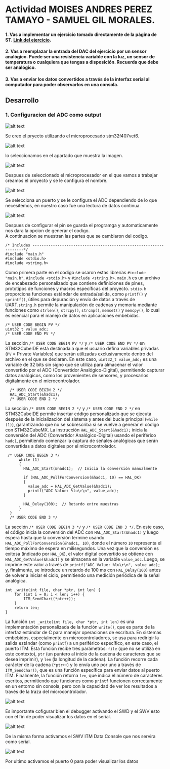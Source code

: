 # Actividad MOISES ANDRES PEREZ TAMAYO - SAMUEL GIL MORALES.

#### 1. Vas a implementar un ejercicio tomado directamente de la página de ST. [**Link del ejercicio**](https://wiki.st.com/stm32mcu/wiki/Getting_started_with_ADC).
#### 2. Vas a reemplazar la entrada del DAC del ejercicio por un sensor analógico. Puede ser una resistencia variable con la luz, un sensor de temperatura o cualquiera que tengas a disposición. **Recuerda que debe ser analógico**. 
#### 3. Vas a enviar los datos convertidos a través de la interfaz serial al computador para poder observarlos en una consola.

## Desarrollo
### 1. Configuracion del ADC como output

![alt text](Imagenes/Imagen_1.png)

Se creo el pryecto utilizando el microprocesado stm32f407vet6.

![alt text](Imagenes/Imagen_2.png)

lo seleccionamos en el apartado que muestra la imagen.

![alt text](Imagenes/Imagen_3.png)

Despues de seleccionado el microprocesador en el que vamos a trabajar creamos el proyecto y se le configura el nombre.

![alt text](Imagenes/Imagen_4.png)

Se selecciona un puerto y se le configura el ADC dependiendo de lo que necesitemos, en nuestro caso fue una lectura de datos continua.

![alt text](Imagenes/Imagen_5.png)

Despues de configurar el pin se guarda el programga y automaticamente nos dara la opcion de generar el codigo.  
A continuacion se muestran las partes que se cambiaron del codigo.

```
/* Includes ------------------------------------------------------------------*/
#include "main.h"
#include <stdio.h>
#include <string.h>
```

Como primera parte en el codigo se usaron estas librerías `#include "main.h"`, `#include <stdio.h>` y `#include <string.h>`. `main.h` es un archivo de encabezado personalizado que contiene definiciones de pines, prototipos de funciones y macros específicas del proyecto. `stdio.h` proporciona funciones estándar de entrada/salida, como `printf()` y `sprintf()`, útiles para depuración y envío de datos a través de UART.`string.h` permite la manipulación de cadenas y memoria mediante funciones como `strlen()`, `strcpy()`, `strcmp()`, `memset()` y `memcpy()`, lo cual es esencial para el manejo de datos en aplicaciones embebidas.

```
/* USER CODE BEGIN PV */
uint32_t value_adc;
/* USER CODE END PV */
```

La sección `/* USER CODE BEGIN PV */` y `/* USER CODE END PV */` en STM32CubeIDE está destinada a que el usuario defina variables privadas (`PV` = Private Variables) que serán utilizadas exclusivamente dentro del archivo en el que se declaran. En este caso, `uint32_t value_adc;` es una variable de 32 bits sin signo que se utiliza para almacenar el valor convertido por el ADC (Convertidor Analógico-Digital), permitiendo capturar datos analógicos, como los provenientes de sensores, y procesarlos digitalmente en el microcontrolador.

```
  /* USER CODE BEGIN 2 */
  HAL_ADC_Start(&hadc1);
  /* USER CODE END 2 */
```

La sección `/* USER CODE BEGIN 2 */` y `/* USER CODE END 2 */` en STM32CubeIDE permite insertar código personalizado que se ejecuta después de la inicialización del sistema y antes del bucle principal (`while (1)`), garantizando que no se sobrescriba si se vuelve a generar el código con STM32CubeMX. La instrucción `HAL_ADC_Start(&hadc1);` inicia la conversión del ADC (Convertidor Analógico-Digital) usando el periférico `hadc1`, permitiendo comenzar la captura de señales analógicas que serán convertidas a datos digitales por el microcontrolador.

```
 /* USER CODE BEGIN 3 */
	  while (1)
	  {
	    HAL_ADC_Start(&hadc1);  // Inicia la conversión manualmente

	    if (HAL_ADC_PollForConversion(&hadc1, 10) == HAL_OK)
	    {
	      value_adc = HAL_ADC_GetValue(&hadc1);
	      printf("ADC Value: %lu\r\n", value_adc);
	    }

	    HAL_Delay(100);  // Retardo entre muestras
	  }
  }
  /* USER CODE END 3 */
```

La sección `/* USER CODE BEGIN 3 */` y `/* USER CODE END 3 */`. En este caso, el código inicia la conversión del ADC con `HAL_ADC_Start(&hadc1)` y luego espera hasta que la conversión termine usando `HAL_ADC_PollForConversion(&hadc1, 10)`, donde el número `10` representa el tiempo máximo de espera en milisegundos. Una vez que la conversión es exitosa (indicado por `HAL_OK`), el valor digital convertido se obtiene con `HAL_ADC_GetValue(&hadc1)` y se almacena en la variable `value_adc`. Luego, se imprime este valor a través de `printf("ADC Value: %lu\r\n", value_adc);` y, finalmente, se introduce un retardo de 100 ms con `HAL_Delay(100)` antes de volver a iniciar el ciclo, permitiendo una medición periódica de la señal analógica.

```
int _write(int file, char *ptr, int len) {
    for (int i = 0; i < len; i++) {
        ITM_SendChar((*ptr++));
    }
    return len;
}
```

La función `int _write(int file, char *ptr, int len)` es una implementación personalizada de la función `write()`, que es parte de la interfaz estándar de C para manejar operaciones de escritura. En sistemas embebidos, especialmente en microcontroladores, se usa para redirigir la salida estándar (como `printf`) a un periférico específico, en este caso, el puerto ITM. Esta función recibe tres parámetros: `file` (que no se utiliza en este contexto), `ptr` (un puntero al inicio de la cadena de caracteres que se desea imprimir), y `len` (la longitud de la cadena). La función recorre cada carácter de la cadena (`*ptr++`) y lo envía uno por uno a través de `ITM_SendChar()`, que es una función específica para enviar datos al puerto ITM. Finalmente, la función retorna `len`, que indica el número de caracteres escritos, permitiendo que funciones como `printf` funcionen correctamente en un entorno sin consola, pero con la capacidad de ver los resultados a través de la traza del microcontrolador.


![alt text](Imagenes/Imagen_6.png)

Es importante cofigurar bien el debugger activando el SWD y el SWV esto con el fin de poder visualizar los datos en el serial.

![alt text](Imagenes/Imagen_7.png)

De la misma forma activamos el SWV ITM Data Console que nos servira como serial.

![alt text](Imagenes/Imagen_8.png)

Por ultimo activamos el puerto 0 para poder visualizar los datos